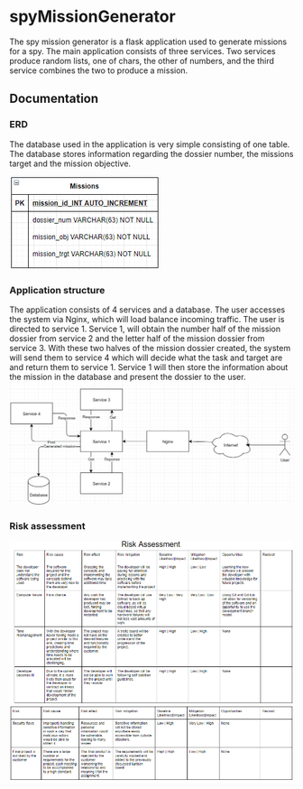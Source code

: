 # spyMissionGenerator
The spy mission generator is a flask application used to generate missions for a spy. The main application consists of three services. Two services produce random lists, one of chars, the other of numbers, and the third service combines the two to produce a mission.

## Documentation
### ERD
The database used in the application is very simple consisting of one table. The database stores information regarding the dossier number, the missions target and the mission objective.

![Image of the systems ERD](images/erd.jpg)

### Application structure
The application consists of 4 services and a database. The user accesses the system via Nginx, which will load balance incoming traffic. The user is directed to service 1. Service 1, will obtain the number half of the mission dossier from service 2 and the letter half of the mission dossier from service 3. With these two halves of the mission dossier created, the system will send them to service 4 which will decide what the task and target are and return them to service 1. Service 1 will then store the information about the mission in the database and present the dossier to the user.
![Image of the system structure](images/appstructure.jpg)

### Risk assessment
![Image of the risk assessment](images/riskassesmentpt1.jpg)
![Image of the risk assessment](images/riskassesmentpt2.jpg)